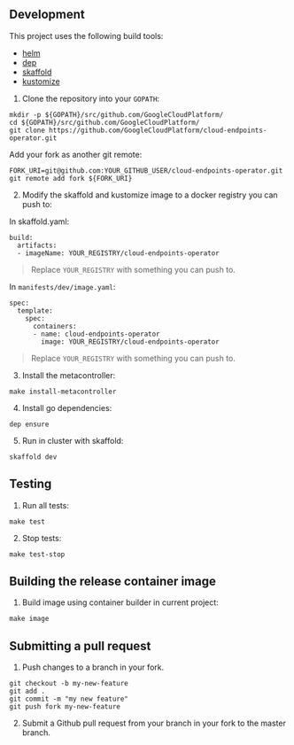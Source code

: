 ## Development

This project uses the following build tools:

- [helm](https://helm.sh/)
- [dep](https://github.com/golang/dep)
- [skaffold](https://github.com/GoogleContainerTools/skaffold)
- [kustomize](https://github.com/kubernetes-sigs/kustomize)

1. Clone the repository into your `GOPATH`:

```
mkdir -p ${GOPATH}/src/github.com/GoogleCloudPlatform/
cd ${GOPATH}/src/github.com/GoogleCloudPlatform/
git clone https://github.com/GoogleCloudPlatform/cloud-endpoints-operator.git
```

Add your fork as another git remote:

```
FORK_URI=git@github.com:YOUR_GITHUB_USER/cloud-endpoints-operator.git
git remote add fork ${FORK_URI}
```

2. Modify the skaffold and kustomize image to a docker registry you can push to:

In skaffold.yaml:

```
build:
  artifacts:
  - imageName: YOUR_REGISTRY/cloud-endpoints-operator
```

> Replace `YOUR_REGISTRY` with something you can push to. 

In `manifests/dev/image.yaml`:

```
spec:
  template:
    spec:
      containers:
      - name: cloud-endpoints-operator
        image: YOUR_REGISTRY/cloud-endpoints-operator
```

> Replace `YOUR_REGISTRY` with something you can push to.

3. Install the metacontroller:

```
make install-metacontroller
```

4. Install go dependencies:

```
dep ensure
```

5. Run in cluster with skaffold:

```
skaffold dev
```

## Testing

1. Run all tests:

```
make test
```

2. Stop tests:

```
make test-stop
```

## Building the release container image

1. Build image using container builder in current project:

```
make image
```

## Submitting a pull request

1. Push changes to a branch in your fork.

```
git checkout -b my-new-feature
git add .
git commit -m "my new feature"
git push fork my-new-feature
```

2. Submit a Github pull request from your branch in your fork to the master branch.
